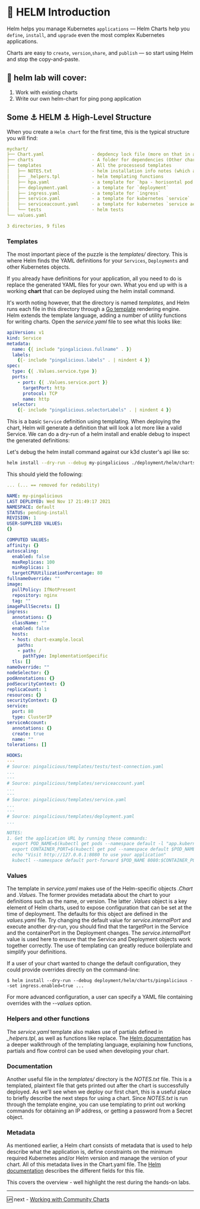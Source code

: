 # 🚢 HELM Introduction

Helm helps you manage Kubernetes `applications` — Helm Charts help you `define`, `install`, and `upgrade` even the most complex Kubernetes applications.

Charts are easy to `create`, `version`,`share`, and `publish` — so start using Helm and stop the copy-and-paste.

## 🥼 helm lab will cover:

1. Work with existing charts
2. Write our own helm-chart for ping pong application

## Some ⚓ HELM ⚓ High-Level Structure

When you create a `Helm chart` for the first time, this is the typical structure you will find: 

```yaml
mychart/
├── Chart.yaml                  - depdency lock file (more on that in a bit)
├── charts                      - A folder for dependencies (Other charts / library charts)
├── templates                   - All the processesd templates
│   ├── NOTES.txt               - helm installation info notes (which are templated too)
│   ├── _helpers.tpl            - helm templating functions
│   ├── hpa.yaml                - a template for `hpa - horisontal pod autoscaler`
│   ├── deployment.yaml         - a template for `deployment`
│   ├── ingress.yaml            - a template for `ingress`
│   ├── service.yaml            - a template for kubernetes `service` 
│   ├── serviceaccount.yaml     - a template for kubernetes `service account` 
│   └── tests                   - helm tests 
└── values.yaml

3 directories, 9 files
```

### Templates

The most important piece of the puzzle is the *templates/* directory. This is where Helm finds the YAML definitions for your `Services`, `Deployments` and other Kubernetes objects. 

If you already have definitions for your application, all you need to do is replace the generated YAML files for your own. What you end up with is a working **chart** that can be deployed using the helm install command.

It's worth noting however, that the directory is named *templates*, and Helm runs each file in this directory through a [Go template](https://golang.org/pkg/text/template/) rendering engine. Helm extends the template language, adding a number of utility functions for writing charts. Open the *service.yaml* file to see what this looks like:

```yaml
apiVersion: v1
kind: Service
metadata:
  name: {{ include "pingalicious.fullname" . }}
  labels:
    {{- include "pingalicious.labels" . | nindent 4 }}
spec:
  type: {{ .Values.service.type }}
  ports:
    - port: {{ .Values.service.port }}
      targetPort: http
      protocol: TCP
      name: http
  selector:
    {{- include "pingalicious.selectorLabels" . | nindent 4 }}
```

This is a basic `Service` definition using templating. When deploying the chart, Helm will generate a definition that will look a lot more like a valid Service. We can do a dry-run of a helm install and enable debug to inspect the generated definitions:

Let's debug the helm install command against our k3d cluster's api like so:

```sh
helm install --dry-run --debug my-pingalicious ./deployment/helm/charts/pingalicious
```

This should yield the following:

```yaml
... (... == removed for redability)

NAME: my-pingalicious
LAST DEPLOYED: Wed Nov 17 21:49:17 2021
NAMESPACE: default
STATUS: pending-install
REVISION: 1
USER-SUPPLIED VALUES:
{}

COMPUTED VALUES:
affinity: {}
autoscaling:
  enabled: false
  maxReplicas: 100
  minReplicas: 1
  targetCPUUtilizationPercentage: 80
fullnameOverride: ""
image:
  pullPolicy: IfNotPresent
  repository: nginx
  tag: ""
imagePullSecrets: []
ingress:
  annotations: {}
  className: ""
  enabled: false
  hosts:
  - host: chart-example.local
    paths:
    - path: /
      pathType: ImplementationSpecific
  tls: []
nameOverride: ""
nodeSelector: {}
podAnnotations: {}
podSecurityContext: {}
replicaCount: 1
resources: {}
securityContext: {}
service:
  port: 80
  type: ClusterIP
serviceAccount:
  annotations: {}
  create: true
  name: ""
tolerations: []

HOOKS:
---
# Source: pingalicious/templates/tests/test-connection.yaml
...
---
# Source: pingalicious/templates/serviceaccount.yaml
...
---
# Source: pingalicious/templates/service.yaml
...
---
# Source: pingalicious/templates/deployment.yaml
... 

NOTES:
1. Get the application URL by running these commands:
  export POD_NAME=$(kubectl get pods --namespace default -l "app.kubernetes.io/name=pingalicious,app.kubernetes.io/instance=my-pingalicious" -o jsonpath="{.items[0].metadata.name}")
  export CONTAINER_PORT=$(kubectl get pod --namespace default $POD_NAME -o jsonpath="{.spec.containers[0].ports[0].containerPort}")
  echo "Visit http://127.0.0.1:8080 to use your application"
  kubectl --namespace default port-forward $POD_NAME 8080:$CONTAINER_PORT

```

### Values

The template in *service.yaml* makes use of the Helm-specific objects *.Chart* and *.Values*. The former provides metadata about the chart to your definitions such as the name, or version. The latter *.Values* object is a key element of Helm charts, used to expose configuration that can be set at the time of deployment. The defaults for this object are defined in the *values.yaml* file. Try changing the default value for *service.internalPort* and execute another dry-run, you should find that the targetPort in the Service and the containerPort in the Deployment changes. The *service.internalPort* value is used here to ensure that the Service and Deployment objects work together correctly. The use of templating can greatly reduce boilerplate and simplify your definitions.

If a user of your chart wanted to change the default configuration, they could provide overrides directly on the command-line:

    $ helm install --dry-run --debug deployment/helm/charts/pingalicious --set ingress.enabled=true ...

For more advanced configuration, a user can specify a YAML file containing overrides with the *--values* option.

### Helpers and other functions

The *service.yaml* template also makes use of partials defined in *_helpers.tpl*, as well as functions like replace. The [Helm documentation](https://helm.sh/docs/chart_template_guide/getting_started/) has a deeper walkthrough of the templating language, explaining how functions, partials and flow control can be used when developing your chart.

### Documentation

Another useful file in the *templates/* directory is the *NOTES.txt* file. This is a templated, plaintext file that gets printed out after the chart is successfully deployed. As we'll see when we deploy our first chart, this is a useful place to briefly describe the next steps for using a chart. Since *NOTES.txt* is run through the template engine, you can use templating to print out working commands for obtaining an IP address, or getting a password from a Secret object.

### Metadata

As mentioned earlier, a Helm chart consists of metadata that is used to help describe what the application is, define constraints on the minimum required Kubernetes and/or Helm version and manage the version of your chart. All of this metadata lives in the Chart.yaml file. The [Helm documentation](https://helm.sh/docs/) describes the different fields for this file.

This covers the overview - well highlight the rest during the hands-on labs.

---

🆙 next - [Working with Community Charts](05-01-community-chart.md)